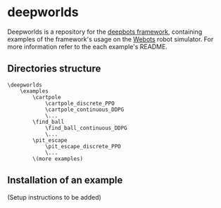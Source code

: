 # deepworlds

Deepworlds is a repository for the [deepbots framework](https://github.com/aidudezzz/deepbots),
containing examples of the framework's usage on the [Webots](https://www.cyberbotics.com) robot simulator.
For more information refer to the each example's README.

## Directories structure

```
\deepworlds
    \examples
        \cartpole
            \cartpole_discrete_PPO
            \cartpole_continuous_DDPG
            \...
        \find_ball
            \find_ball_continuous_DDPG
            \...
        \pit_escape
            \pit_escape_discrete_PPO
            \...
        \(more examples)       
```

## Installation of an example

(Setup instructions to be added) 
